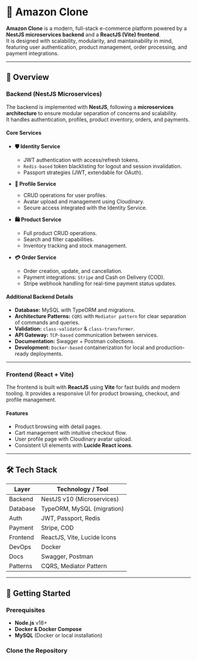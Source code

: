 # 🛒 Amazon Clone

**Amazon Clone** is a modern, full-stack e-commerce platform powered by a **NestJS microservices backend** and a **ReactJS (Vite) frontend**.  
It is designed with scalability, modularity, and maintainability in mind, featuring user authentication, product management, order processing, and payment integrations.

---

## 📖 Overview

### Backend (NestJS Microservices)
The backend is implemented with **NestJS**, following a **microservices architecture** to ensure modular separation of concerns and scalability.  
It handles authentication, profiles, product inventory, orders, and payments.

#### Core Services
- **🛡️ Identity Service**
    - JWT authentication with access/refresh tokens.
    - `Redis-based` token blacklisting for logout and session invalidation.
    - Passport strategies (JWT, extendable for OAuth).

- **👤 Profile Service**
    - CRUD operations for user profiles.
    - Avatar upload and management using Cloudinary.
    - Secure access integrated with the Identity Service.

- **🛍️ Product Service**
    - Full product CRUD operations.
    - Search and filter capabilities.
    - Inventory tracking and stock management.

- **💳 Order Service**
    - Order creation, update, and cancellation.
    - Payment integrations: `Stripe` and Cash on Delivery (COD).
    - Stripe webhook handling for real-time payment status updates.

#### Additional Backend Details
- **Database:** MySQL with TypeORM and migrations.
- **Architecture Patterns:** `CQRS` with `Mediator pattern` for clear separation of commands and queries.
- **Validation:** `class-validator` & `class-transformer`.
- **API Gateway:** `TCP-based` communication between services.
- **Documentation:** Swagger + Postman collections.
- **Development:** `Docker-based` containerization for local and production-ready deployments.

---

### Frontend (React + Vite)
The frontend is built with **ReactJS** using **Vite** for fast builds and modern tooling. It provides a responsive UI for product browsing, checkout, and profile management.

#### Features
- Product browsing with detail pages.
- Cart management with intuitive checkout flow.
- User profile page with Cloudinary avatar upload.
- Consistent UI elements with **Lucide React icons**.

---

## 🛠️ Tech Stack

| Layer    | Technology / Tool           |
|----------|-----------------------------|
| Backend  | NestJS v10 (Microservices)  |
| Database | TypeORM, MySQL (migration)  |
| Auth     | JWT, Passport, Redis        |
| Payment  | Stripe, COD                 |
| Frontend | ReactJS, Vite, Lucide Icons |
| DevOps   | Docker                      |
| Docs     | Swagger, Postman            |
| Patterns | CQRS, Mediator Pattern      |

---

## 🚀 Getting Started

### Prerequisites
- **Node.js** v18+
- **Docker & Docker Compose**
- **MySQL** (Docker or local installation)

### Clone the Repository
